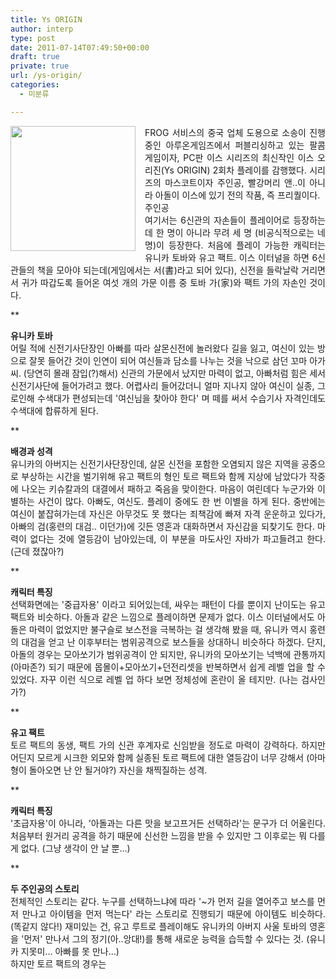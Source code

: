 ```yaml
---
title: Ys ORIGIN
author: interp
type: post
date: 2011-07-14T07:49:50+00:00
draft: true
private: true
url: /ys-origin/
categories:
  - 미분류

---
```

<img src="http://www.downloadost.com/ost/big-ys-origin-ost.jpg" align="left" width="200" style="margin-right:15px; margin-bottom:15px;" />

<div style="text-align: justify;">
  FROG 서비스의 중국 업체 도용으로 소송이 진행중인 아루온게임즈에서 퍼블리싱하고 있는 팔콤 게임이자, PC판 이스 시리즈의 최신작인 이스 오리진(Ys ORIGIN) 2회차 플레이를 감행했다. 시리즈의 마스코트이자 주인공, 빨강머리 앤..이 아니라 아돌이 이스에 있기 전의 작품, 즉 프리퀄이다.&nbsp;
</div>

<div style="text-align: justify;">
</div>

<div style="text-align: justify;">
  주인공
</div>

<div style="text-align: justify;">
  여기서는 6신관의 자손들이 플레이어로 등장하는데 한 명이 아니라 무려 세 명 (비공식적으로는 네 명)이 등장한다. 처음에 플레이 가능한 캐릭터는 유니카 토바와 유고 팩트. 이스 이터널을 하면 6신관들의 책을 모아야 되는데(게임에서는 서(書)라고 되어 있다), 신전을 들락날락 거리면서 귀가 따갑도록 들어온 여섯 개의 가문 이름 중 토바 가(家)와 팩트 가의 자손인 것이다.&nbsp;
</div>

<div style="text-align: justify;">
</div>

**</p> 

<div style="text-align: justify;">
  <b>유니카 토바</b>
</div>

</b>

<div style="text-align: justify;">
  어릴 적에 신전기사단장인 아빠를 따라 살몬신전에 놀러왔다 길을 잃고, 여신이 있는 방으로 잘못 들어간 것이 인연이 되어 여신들과 담소를 나누는 것을 낙으로 삼던 꼬마 아가씨. (당연히 몰래 잠입(?)해서) 신관의 가문에서 났지만 마력이 없고, 아빠처럼 힘은 세서 신전기사단에 들어가려고 했다. 어렵사리 들어갔더니 얼마 지나지 않아 여신이 실종, 그로인해 수색대가 편성되는데 '여신님을 찾아야 한다' 며 떼를 써서 수습기사 자격인데도 수색대에 합류하게 된다.
</div>

<div style="text-align: justify;">
</div>

**</p> 

<div style="text-align: justify;">
  <b>배경과 성격</b>
</div>

</b>

<div style="text-align: justify;">
  유니카의 아버지는 신전기사단장인데, 살몬 신전을 포함한 오염되지 않은 지역을 공중으로 부상하는 시간을 벌기위해 유고 팩트의 형인 토르 팩트와 함께 지상에 남았다가 작중에 나오는 키슈칼과의 대결에서 패하고 죽음을 맞이한다. 마음이 여린데다 누군가와 이별하는 사건이 많다. 아빠도, 여신도. 플레이 중에도 한 번 이별을 하게 된다. 중반에는 여신이 붙잡혀가는데 자신은 아무것도 못 했다는 죄책감에 빠져 자격 운운하고 있다가, 아빠의 검(홍련의 대검.. 이던가)에 깃든 영혼과 대화하면서 자신감을 되찾기도 한다. 마력이 없다는 것에 열등감이 남아있는데, 이 부분을 마도사인 자바가 파고들려고 한다. (근데 졌잖아?)
</div>

<div style="text-align: justify;">
</div>

**</p> 

<div style="text-align: justify;">
  <b>캐릭터 특징</b>
</div>

</b>

<div style="text-align: justify;">
  선택화면에는 '중급자용' 이라고 되어있는데,&nbsp;싸우는 패턴이 다를 뿐이지&nbsp;난이도는 유고 팩트와 비슷하다. 아돌과 같은 느낌으로 플레이하면 문제가 없다. 이스 이터널에서도 아돌은 마력이 없었지만 불구슬로 보스전을 극복하는 걸 생각해 봤을 때, 유니카 역시 홍련의 대검을 얻고 난 이후부터는 범위공격으로 보스들을 상대하니 비슷하다 하겠다. 단지, 아돌의 경우는 모아쏘기가 범위공격이 안 되지만, 유니카의 모아쏘기는 넉백에 관통까지 (아마존?) 되기 때문에 몹몰이+모아쏘기+던전리셋을 반복하면서 쉽게 레벨 업을 할 수 있었다. 자꾸 이런 식으로 레벨 업 하다 보면 정체성에 혼란이 올 테지만. (나는 검사인가?)
</div>

<div style="text-align: justify;">
</div>

**</p> 

<div style="text-align: justify;">
  <b>유고 팩트</b>
</div>

</b>

<div style="text-align: justify;">
  토르 팩트의 동생, 팩트 가의 신관 후계자로 신임받을 정도로 마력이 강력하다. 하지만 어딘지 모르게 시크한 외모와 함께 실종된 토르 팩트에 대한 열등감이 너무 강해서 (아마 형이 돌아오면 난 안 될거야?) 자신을 채찍질하는 성격.&nbsp;
</div>

<div style="text-align: justify;">
</div>

**</p> 

<div style="text-align: justify;">
  <b>캐릭터 특징</b>
</div>

</b>

<div style="text-align: justify;">
  '초급자용'이 아니라, '아돌과는 다른 맛을 보고프거든 선택하라'는 문구가 더 어울린다. 처음부터 원거리 공격을 하기 때문에 신선한 느낌을 받을 수 있지만 그 이후로는 뭐 다를 게 없다. (그냥 생각이 안 날 뿐&#8230;)&nbsp;
</div>

<div style="text-align: justify;">
</div>

**</p> 

<div style="text-align: justify;">
  <b>두 주인공의 스토리</b>
</div>

</b>

<div style="text-align: justify;">
  전체적인 스토리는 같다. 누구를 선택하느냐에 따라 '~가 먼저 길을 열어주고 보스를 먼저 만나고 아이템을 먼저 먹는다' 라는 스토리로 진행되기 때문에 아이템도 비슷하다. (똑같지 않다!) 재미있는 건, 유고 루트로 플레이해도 유니카의 아버지 사울 토바의 영혼을 '먼저' 만나서 그의 정기(아..앙대!)를 통해 새로운 능력을 습득할 수 있다는 것. (유니카 지못미&#8230; 아빠를 못 만나&#8230;)
</div>

<div style="text-align: justify;">
</div>

<div style="text-align: justify;">
  하지만 토르 팩트의 경우는&nbsp;
</div>

<div style="text-align: justify;">
  &nbsp;
</div>